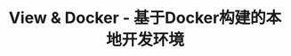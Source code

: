 ---
layout: home
title: View & Docker - 基于Docker构建的本地开发环境

hero:
  image:
    src: /image/hero.svg
    alt: logo
  name: View & Docker
  text: 进入容器化开发时代
  tagline: 运行速度更快，开发效率更高
  actions:
    - theme: brand
      text: 快速开始 ->
      link: /view/
    - theme: alt
      text: 安装Docker
      link: /docker/setup

features:
  - icon: 💯
    title: 环境一致
    details: 参照View生产环境构建，确保开发和生产环境的一致性，支持运行Local/Dev/Dev2/RC/Live的代码。
  - icon: ⚡️
    title: 简洁易用
    details: 无需繁琐的环境配置和安装流程，仅需要几条命令便可轻松搞定。
  - icon: 🏄‍
    title: 轻松扩展
    details: 可集成RabbitMQ/Autotest/WSO2/Solr等开发中常用的第三方服务。
---